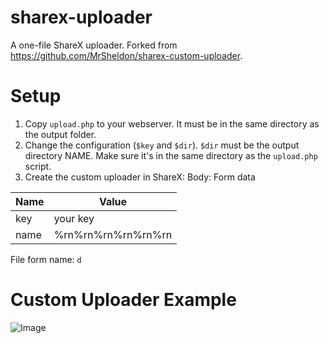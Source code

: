 # sharex-uploader
A one-file ShareX uploader. Forked from https://github.com/MrSheldon/sharex-custom-uploader.

# Setup
1. Copy `upload.php` to your webserver. It must be in the same directory as the output folder.
2. Change the configuration (`$key` and `$dir`). `$dir` must be the output directory NAME. Make sure it's in the same directory as the `upload.php` script.
3. Create the custom uploader in ShareX:
Body: Form data

| Name | Value              |
| -----|------------------- |
| key  | your key           |
| name | %rn%rn%rn%rn%rn%rn |

File form name: `d`

# Custom Uploader Example
![Image](https://i.ibb.co/p0w0nJc/Share-X-Faku-KU2o-Zl.png)
